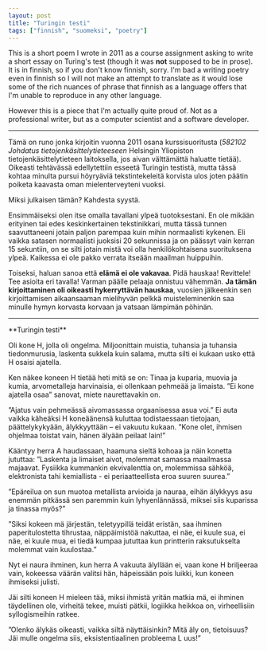 ```yaml
---
layout: post
title: "Turingin testi"
tags: ["finnish", "suomeksi", "poetry"]
---
```


This is a short poem I wrote in 2011 as a course assignment asking to
write a short essay on Turing's test (though it was **not** supposed
to be in prose). It is in finnish, so if you don't know finnish,
sorry. I'm bad a writing poetry even in finnish so I will not make an
attempt to translate as it would lose some of the rich nuances of
phrase that finnish as a language offers that I'm unable to reproduce
in any other language.

However this is a piece that I'm actually quite proud of. Not as a
professional writer, but as a computer scientist and a software
developer.

----

Tämä on runo jonka kirjoitin vuonna 2011 osana kurssisuoritusta
(*582102 Johdatus tietojenkäsittelytieteeseen* Helsingin Yliopiston
tietojenkäsittelytieteen laitoksella, jos aivan välttämättä haluatte
tietää). Oikeasti tehtävässä edellytettiin esseetä Turingin testistä,
mutta tässä kohtaa minulta pursui höyryäviä tekstintekeleitä korvista
ulos joten päätin poiketa kaavasta oman mielenterveyteni vuoksi.

Miksi julkaisen tämän? Kahdesta syystä.

Ensimmäiseksi olen itse omalla tavallani ylpeä tuotoksestani. En ole
mikään erityinen tai edes keskinkertainen tekstinikkari, mutta tässä
tunnen saavuttaneeni jotain paljon parempaa kuin mihin normaalisti
kykenen. Eli vaikka satasen normaalisti juoksisi 20 sekunnissa ja on
päässyt vain kerran 15 sekuntiin, on se silti jotain mistä voi olla
henkilökohtaisena suorituksena ylpeä. Kaikessa ei ole pakko verrata
itseään maailman huippuihin.

Toiseksi, haluan sanoa että **elämä ei ole vakavaa**. Pidä hauskaa!
Revittele! Tee asioita eri tavalla! Varman päälle pelaaja onnistuu
vähemmän. **Ja tämän kirjoittaminen oli oikeasti hykerryttävän
hauskaa**, vuosien jälkeenkin sen kirjoittamisen aikaansaaman
mielihyvän pelkkä muisteleminenkin saa minulle hymyn korvasta korvaan
ja vatsaan lämpimän pöhinän.

----

<div class="verse">
**Turingin testi**

Oli kone H,
jolla oli ongelma.
Miljoonittain muistia,
tuhansia ja tuhansia tiedonmurusia,
laskenta sukkela kuin salama,
mutta silti ei kukaan
usko että H osaisi ajatella.

Ken näkee koneen H
tietää heti mitä se on:
Tinaa ja kuparia,
muovia ja kumia,
arvometalleja harvinaisia,
ei ollenkaan pehmeää ja limaista.
”Ei kone ajatella osaa” sanovat,
miete naurettavakin on.

”Ajatus vain pehmeässä
aivomassassa orgaanisessa
asua voi.”
Ei auta vaikka käheäksi
H koneäänensä kuluttaa
todistaessaan tietojaan,
päättelykykyään,
älykkyyttään – ei vakuutu kukaan.
”Kone olet,
ihmisen ohjelmaa toistat vain,
hänen älyään peilaat lain!”

Kääntyy herra A haudassaan,
haamuna sieltä kohoaa
ja näin konetta jututtaa:
”Laskenta ja limaiset aivot,
molemmat samassa
maailmassa majaavat.
Fysiikka kummankin ekvivalenttia on,
molemmissa sähköä,
elektronista tahi kemiallista -
ei periaatteellista eroa suuren suurea.”

”Epäreilua on sun muotoa metallista
arvioida ja nauraa,
eihän älykkyys asu enemmän pitkässä
sen paremmin kuin lyhyenlännässä,
miksei siis kuparissa ja tinassa myös?”

”Siksi kokeen mä järjestän,
teletyypillä teidät eristän,
saa ihminen paperitulostetta tihrustaa,
näppäimistöä nakuttaa,
ei näe, ei kuule sua,
ei näe, ei kuule mua,
ei tiedä kumpaa jututtaa
kun printterin raksutukselta molemmat
vain kuulostaa.”

Nyt ei naura ihminen,
kun herra A vakuuta älyllään ei,
vaan kone H briljeeraa vain,
kokeessa väärän valitsi hän,
häpeissään pois luikki,
kun koneen ihmiseksi julisti.

Jäi silti koneen H mieleen tää,
miksi ihmistä yritän matkia mä,
ei ihminen täydellinen ole,
virheitä tekee, muisti pätkii,
logiikka heikkoa on,
virheellisiin syllogismeihin ratkee.

”Olenko älykäs oikeasti,
vaikka siltä näyttäisinkin?
Mitä äly on, tietoisuus?
Jäi mulle ongelma siis,
eksistentiaalinen probleema L uus!”

</div>

